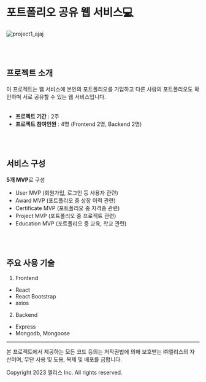 # 포트폴리오 공유 웹 서비스💻
![project1_ajaj](https://github.com/Yurim51/WebService_portfolio-share/assets/90613423/b74dfa8e-2fd3-4ec1-8db3-f6bdb508ee8d)

<br><br/>
## 프로젝트 소개
이 프로젝트는 웹 서비스에 본인의 포트폴리오를 기입하고 다른 사람의 포트폴리오도 확인하며 서로 공유할 수 있는 웹 서비스입니다.
<br/><br/>
- **프로젝트 기간** : 2주
- **프로젝트 참여인원** : 4명 (Frontend 2명, Backend 2명)

<br/><br/>
## 서비스 구성
**5개 MVP**로 구성

- User MVP (회원가입, 로그인 등 사용자 관련)
- Award MVP (포트폴리오 중 상장 이력 관련)
- Certificate MVP (포트폴리오 중 자격증 관련)
- Project MVP (포트폴리오 중 프로젝트 관련)
- Education MVP (포트폴리오 중 교육, 학교 관련)

<br/><br/>
## 주요 사용 기술
1. Frontend

- React
- React Bootstrap
- axios

2. Backend

- Express
- Mongodb, Mongoose


---

본 프로젝트에서 제공하는 모든 코드 등의는 저작권법에 의해 보호받는 ㈜엘리스의 자산이며, 무단 사용 및 도용, 복제 및 배포를 금합니다.

Copyright 2023 엘리스 Inc. All rights reserved.
